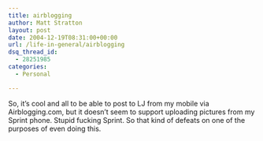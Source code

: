 ```yaml
---
title: airblogging
author: Matt Stratton
layout: post
date: 2004-12-19T08:31:00+00:00
url: /life-in-general/airblogging
dsq_thread_id:
  - 28251985
categories:
  - Personal

---
```

So, it&#8217;s cool and all to be able to post to LJ from my mobile via Airblogging.com, but it doesn&#8217;t seem to support uploading pictures from my Sprint phone. Stupid fucking Sprint. So that kind of defeats on one of the purposes of even doing this.